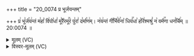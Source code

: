 +++
title = "20_0074 प्र भूर्जयन्तम्"

+++
प्र꣢ भू꣣र्ज꣡य꣢न्तं म꣣हां꣡ वि꣢पो꣣धां꣢ मू꣣रै꣡रमू꣢꣯रं पु꣣रां꣢ द꣣र्मा꣡ण꣢म्। न꣡य꣢न्तं गी꣣र्भि꣢र्व꣣ना꣡ धियं꣢꣯धा꣣ ह꣡रि꣢श्मश्रुं꣣ न꣡ वर्म꣢꣯णा धन꣣र्चि꣢म् ॥ 20:0074 ॥

<details><summary>मूलम् (VC)</summary>

प्र꣢ भू꣣र्ज꣡य꣢न्तं म꣣हां꣡ वि꣢पो꣣धां꣢ मू꣣रै꣡रमू꣢꣯रं पु꣣रां꣢ द꣣र्मा꣡ण꣢म् । न꣡य꣢न्तं गी꣣र्भि꣢र्व꣣ना꣡ धियं꣢꣯ धा꣣ ह꣡रि꣢श्मश्रुं꣣ न꣡ वर्मणा꣢꣯ धन꣣र्चि꣢म् ॥७४॥
</details>

<details><summary>विस्वर-मूलम् (VC)</summary>

प्र भूर्जयन्तं महां विपोधां मूरैरमूरं पुरां दर्माणम् । नयन्तं गीर्भिर्वना धियं धा हरिश्मश्रुं न वर्मणा धनर्चिम् ॥७४॥
</details>